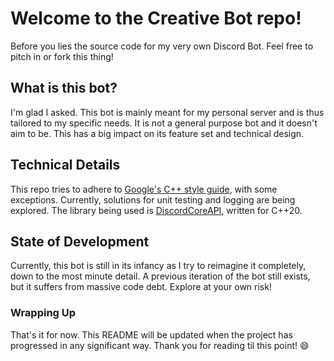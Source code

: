 # Welcome to the Creative Bot repo!

Before you lies the source code for my very own Discord Bot. Feel free to pitch in or fork this thing!

## What is this bot?

I'm glad I asked. This bot is mainly meant for my personal server and is thus tailored to my specific needs.
It is not a general purpose bot and it doesn't aim to be. This has a big impact on its feature set and technical design.

## Technical Details

This repo tries to adhere to [Google's C++ style guide](https://google.github.io/styleguide/cppguide.html), with some exceptions.
Currently, solutions for unit testing and logging are being explored.
The library being used is [DiscordCoreAPI](https://discordcoreapi.com/), written for C++20.

## State of Development

Currently, this bot is still in its infancy as I try to reimagine it completely, down to the most minute detail.
A previous iteration of the bot still exists, but it suffers from massive code debt. Explore at your own risk!

### Wrapping Up

That's it for now. This README will be updated when the project has progressed in any significant way.
Thank you for reading til this point! :smile: